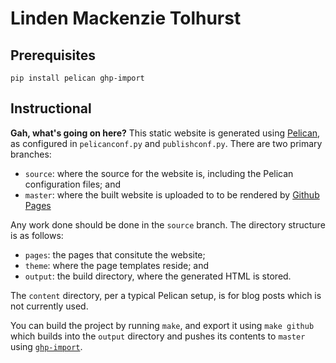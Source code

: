 # Linden Mackenzie Tolhurst

## Prerequisites

    pip install pelican ghp-import

## Instructional

**Gah, what's going on here?** This static website is generated using  [Pelican], as configured in `pelicanconf.py` and `publishconf.py`. There are two primary branches:

* `source`: where the source for the website is, including the Pelican configuration files; and
* `master`: where the built website is uploaded to to be rendered by [Github Pages][ghp]

Any work done should be done in the `source` branch. The directory structure is as follows:

* `pages`: the pages that consitute the website;
* `theme`: where the page templates reside; and
* `output`: the build directory, where the generated HTML is stored.

The `content` directory, per a typical Pelican setup, is for blog posts which is not currently used.

You can build the project by running `make`, and export it using `make github` which builds into the `output` directory and pushes its contents to `master` using [`ghp-import`][ghp-import].

[pelican]: http://docs.getpelican.com "Pelican"
[ghp-import]: https://github.com/davisp/ghp-import "davisp/ghp-import"
[ghp]: http://pages.github.com/
